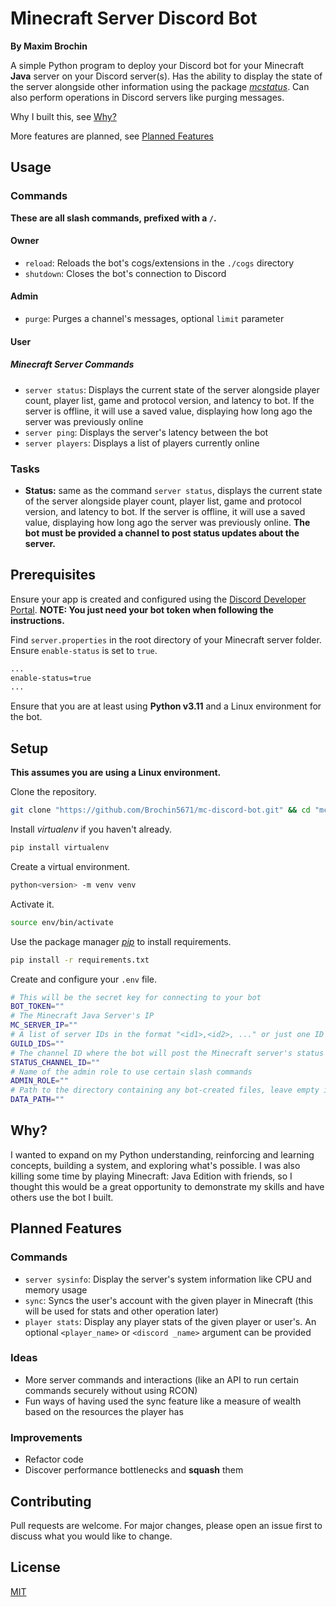 # Minecraft Server Discord Bot

**By Maxim Brochin**

A simple Python program to deploy your Discord bot for your Minecraft **Java** server on your Discord server(s). Has the ability to display the state of the server alongside other information using the package _[mcstatus](https://pypi.org/project/mcstatus/)_. Can also perform operations in Discord servers like purging messages.

Why I built this, see [Why?](#Why)

More features are planned, see [Planned Features](#Planned-Features)

## Usage

### Commands

**These are all slash commands, prefixed with a `/`.**

#### Owner

- `reload`: Reloads the bot's cogs/extensions in the `./cogs` directory
- `shutdown`: Closes the bot's connection to Discord

#### Admin

- `purge`: Purges a channel's messages, optional `limit` parameter

#### User

##### Minecraft Server Commands

- `server status`: Displays the current state of the server alongside player count, player list, game and protocol version, and latency to bot. If the server is offline, it will use a saved value, displaying how long ago the server was previously online
- `server ping`: Displays the server's latency between the bot
- `server players`: Displays a list of players currently online

### Tasks

- **Status:** same as the command `server status`, displays the current state of the server alongside player count, player list, game and protocol version, and latency to bot. If the server is offline, it will use a saved value, displaying how long ago the server was previously online. **The bot must be provided a channel to post status updates about the server.**

## Prerequisites

Ensure your app is created and configured using the [Discord Developer Portal](https://discord.com/developers/docs/quick-start/getting-started#step-1-creating-an-app).
**NOTE: You just need your bot token when following the instructions.**

Find `server.properties` in the root directory of your Minecraft server folder. Ensure `enable-status` is set to `true`.

```bash
...
enable-status=true
...
```

Ensure that you are at least using **Python v3.11** and a Linux environment for the bot.

## Setup

**This assumes you are using a Linux environment.**

Clone the repository.

```bash
git clone "https://github.com/Brochin5671/mc-discord-bot.git" && cd "mc-discord-bot"
```

Install _virtualenv_ if you haven't already.

```bash
pip install virtualenv
```

Create a virtual environment.

```bash
python<version> -m venv venv
```

Activate it.

```bash
source env/bin/activate
```

Use the package manager _[pip](https://pip.pypa.io/en/stable/)_ to install requirements.

```bash
pip install -r requirements.txt
```

Create and configure your `.env` file.

```bash
# This will be the secret key for connecting to your bot
BOT_TOKEN=""
# The Minecraft Java Server's IP
MC_SERVER_IP=""
# A list of server IDs in the format "<id1>,<id2>, ..." or just one ID that your bot will be in
GUILD_IDS=""
# The channel ID where the bot will post the Minecraft server's status
STATUS_CHANNEL_ID=""
# Name of the admin role to use certain slash commands
ADMIN_ROLE=""
# Path to the directory containing any bot-created files, leave empty if using the root directory
DATA_PATH=""
```

## Why?

I wanted to expand on my Python understanding, reinforcing and learning concepts, building a system, and exploring what's possible. I was also killing some time by playing Minecraft: Java Edition with friends, so I thought this would be a great opportunity to demonstrate my skills and have others use the bot I built.

## Planned Features

### Commands

- `server sysinfo`: Display the server's system information like CPU and memory usage
- `sync`: Syncs the user's account with the given player in Minecraft (this will be used for stats and other operation later)
- `player stats`: Display any player stats of the given player or user's. An optional `<player_name>` or `<discord
_name>` argument can be provided

### Ideas

- More server commands and interactions (like an API to run certain commands securely without using RCON)
- Fun ways of having used the sync feature like a measure of wealth based on the resources the player has

### Improvements

- Refactor code
- Discover performance bottlenecks and **squash** them

## Contributing

Pull requests are welcome. For major changes, please open an issue first
to discuss what you would like to change.

## License

[MIT](https://choosealicense.com/licenses/mit/)

